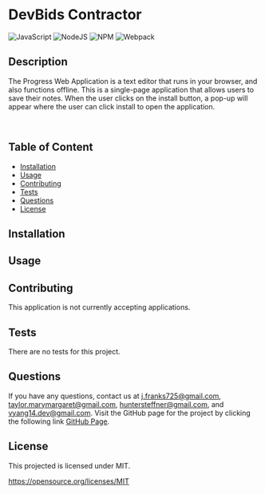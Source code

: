 # DevBids Contractor

![JavaScript](https://img.shields.io/badge/JAVASCRIPT-%23323330.svg?style=for-the-badge&logo=javascript&logoColor=%23F7DF1E&style=plastic) ![NodeJS](https://img.shields.io/badge/node.js-6DA55F?style=for-the-badge&logo=node.js&logoColor=white&style=plastic) ![NPM](https://img.shields.io/badge/NPM-%23000000.svg?style=for-the-badge&logo=npm&logoColor=white&style=plastic) ![Webpack](https://img.shields.io/badge/Webpack-8DD6F9?style=for-the-badge&logo=webpack&logoColor=white&style=plastic)

## Description

The Progress Web Application is a text editor that runs in your browser, and also functions offline. This is a single-page application that allows users to save their notes. When the user clicks on the install button, a pop-up will appear where the user can click install to open the application.

![]()
![]()
![]()

[]()

## Table of Content

- [Installation](#installation)
- [Usage](#usage)
- [Contributing](#contributing)
- [Tests](#tests)
- [Questions](#questions)
- [License](#license)

## Installation

## Usage

## Contributing

This application is not currently accepting applications.

## Tests

There are no tests for this project.

## Questions

If you have any questions, contact us at j.franks725@gmail.com, taylor.marymargaret@gmail.com, huntersteffner@gmail.com, and vyang14.dev@gmail.com. Visit the GitHub page for the project by clicking the following link [GitHub Page](https://github.com/vyang14/devbids-contractor-Gp4).

## License

This projected is licensed under MIT.

https://opensource.org/licenses/MIT

